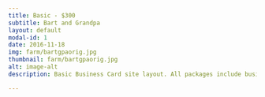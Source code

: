 ```yaml
---
title: Basic - $300
subtitle: Bart and Grandpa
layout: default
modal-id: 1
date: 2016-11-18
img: farm/bartgpaorig.jpg
thumbnail: farm/bartgpaorig.jpg
alt: image-alt
description: Basic Business Card site layout. All packages include business address and contact info, title graphic or photo, and are always built with mobile-friendly and mobile-ready design. Each section can be rearranged, added, or removed as desired!

---
```

